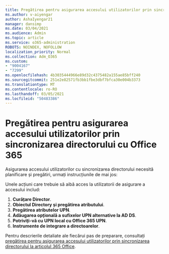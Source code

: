 ```yaml
---
title: Pregătirea pentru asigurarea accesului utilizatorilor prin sincronizarea directorului cu Office 365
ms.author: v-aiyengar
author: AshaIyengar21
manager: dansimp
ms.date: 03/04/2021
ms.audience: Admin
ms.topic: article
ms.service: o365-administration
ROBOTS: NOINDEX, NOFOLLOW
localization_priority: Normal
ms.collection: Adm_O365
ms.custom:
- "9004167"
- "7299"
ms.openlocfilehash: 4b3035444966e89d32c4375482a155ae85bff240
ms.sourcegitcommit: 251e2e82571fb3bb1fbe3dbf7bfca30e004b3373
ms.translationtype: MT
ms.contentlocale: ro-RO
ms.lasthandoff: 03/05/2021
ms.locfileid: "50483386"
---
```

# <a name="prepare-to-provision-users-through-directory-synchronization-to-office-365"></a>Pregătirea pentru asigurarea accesului utilizatorilor prin sincronizarea directorului cu Office 365

Asigurarea accesului utilizatorilor cu sincronizarea directorului necesită planificare și pregătiri, urmați instrucțiunile de mai jos:

Unele acțiuni care trebuie să aibă acces la utilizatorii de asigurare a accesului includ:
1. **Curățare Director**.
1. **Obiectul Directory și pregătirea atributului**.
1. **Pregătirea atributelor UPN**.
1. **Adăugarea opțională a sufixelor UPN alternative la AD DS**.
1. **Potriviți-vă cu UPN local cu Office 365 UPN**.
1. **Instrumente de integrare a directoarelor**.

Pentru descrierile detaliate ale fiecărui pas de preparare, consultați [pregătirea pentru asigurarea accesului utilizatorilor prin sincronizarea directorului la articolul 365 Office](https://aka.ms/office365assistantprovisionuserstooffice365).